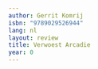 ```yaml
---
author: Gerrit Komrij
isbn: "9789029526944"
lang: nl
layout: review
title: Verwoest Arcadie
year: 0
---
```

